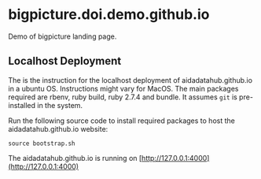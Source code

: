 # bigpicture.doi.demo.github.io
Demo of bigpicture landing page.

## Localhost Deployment

The is the instruction for the localhost deployment of aidadatahub.github.io in a ubuntu OS. Instructions might vary for MacOS. The main packages required are rbenv, ruby build, ruby 2.7.4 and bundle. It assumes `git` is pre-installed in the system.

Run the following source code to  install required packages to host the aidadatahub.github.io website:
```
source bootstrap.sh
```
The aidadatahub.github.io is running on [http://127.0.0.1:4000](http://127.0.0.1:4000)
